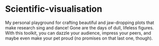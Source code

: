 # Scientific-visualisation
My personal playground for crafting beautiful and jaw-dropping plots that make research sing and dance! Gone are the days of dull, lifeless figures. With this toolkit, you can dazzle your audience, impress your peers, and maybe even make your pet proud (no promises on that last one, though).


